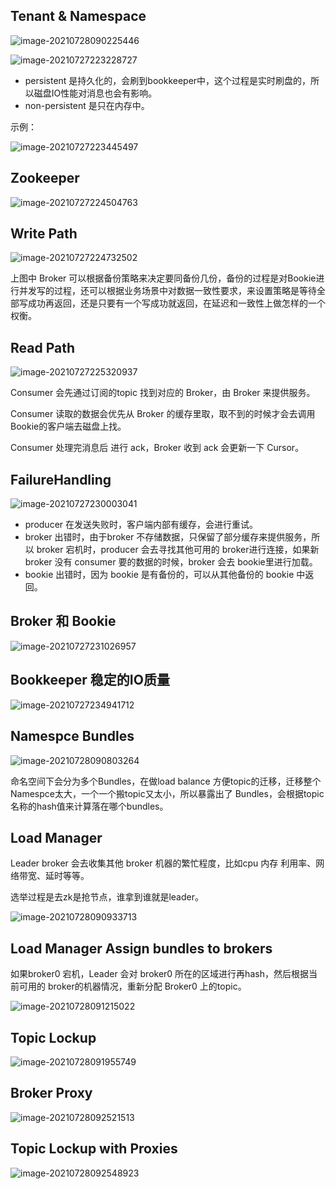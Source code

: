 ## Tenant & Namespace

![image-20210728090225446](img/tmp/image-20210728090225446.png)

![image-20210727223228727](img/tmp/image-20210727223228727.png)

- persistent 是持久化的，会刷到bookkeeper中，这个过程是实时刷盘的，所以磁盘IO性能对消息也会有影响。 
- non-persistent 是只在内存中。

示例：

![image-20210727223445497](img/tmp/image-20210727223445497.png)

## Zookeeper

![image-20210727224504763](img/tmp/image-20210727224504763.png)

## Write Path

![image-20210727224732502](img/tmp/image-20210727224732502.png)

上图中 Broker 可以根据备份策略来决定要同备份几份，备份的过程是对Bookie进行并发写的过程，还可以根据业务场景中对数据一致性要求，来设置策略是等待全部写成功再返回，还是只要有一个写成功就返回，在延迟和一致性上做怎样的一个权衡。

## Read Path 

![image-20210727225320937](img/tmp/image-20210727225320937.png)

Consumer 会先通过订阅的topic 找到对应的 Broker，由 Broker 来提供服务。

Consumer 读取的数据会优先从 Broker 的缓存里取，取不到的时候才会去调用 Bookie的客户端去磁盘上找。

Consumer 处理完消息后 进行 ack，Broker 收到 ack 会更新一下 Cursor。

## FailureHandling

![image-20210727230003041](img/tmp/image-20210727230003041.png)

- producer 在发送失败时，客户端内部有缓存，会进行重试。
- broker 出错时，由于broker 不存储数据，只保留了部分缓存来提供服务，所以 broker 宕机时，producer 会去寻找其他可用的 broker进行连接，如果新 broker 没有 consumer 要的数据的时候，broker 会去 bookie里进行加载。
- bookie 出错时，因为 bookie 是有备份的，可以从其他备份的 bookie 中返回。

## Broker 和 Bookie

![image-20210727231026957](img/tmp/image-20210727231026957.png)

## Bookkeeper 稳定的IO质量

![image-20210727234941712](img/tmp/image-20210727234941712.png)

## Namespce Bundles

![image-20210728090803264](img/tmp/image-20210728090803264.png)

命名空间下会分为多个Bundles，在做load balance 方便topic的迁移，迁移整个Namespce太大，一个一个搬topic又太小，所以暴露出了 Bundles，会根据topic名称的hash值来计算落在哪个bundles。

## Load Manager

Leader broker 会去收集其他 broker 机器的繁忙程度，比如cpu 内存 利用率、网络带宽、延时等等。

选举过程是去zk是抢节点，谁拿到谁就是leader。

![image-20210728090933713](img/tmp/image-20210728090933713.png)

## Load Manager Assign bundles to brokers

如果broker0 宕机，Leader 会对 broker0 所在的区域进行再hash，然后根据当前可用的 broker的机器情况，重新分配 Broker0 上的topic。

![image-20210728091215022](img/tmp/image-20210728091215022.png)

## Topic Lockup

![image-20210728091955749](img/tmp/image-20210728091955749.png)

##  Broker Proxy

![image-20210728092521513](img/tmp/image-20210728092521513.png)

## Topic Lockup with Proxies

![image-20210728092548923](img/tmp/image-20210728092548923.png)
